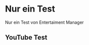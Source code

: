 <!--

import: https://raw.githubusercontent.com/fjangfaragesh/liaVideoSpeach/master/makros.md
script: https://raw.githubusercontent.com/fjangfaragesh/liaVideoSpeach/master/ets.js

author:   Fabian Bär
language: en
narrator: US English Male

-->

# Nur ein Test

Nur ein Test von Entertaiment Manager

## YouTube Test

<div id="player1"></div>
<script>
console.log("hallo????");
@ets.reset()
@ets.newYTPlayer(player1,640,360,YOneAeBz8BQ)
@ets.seekYTV(player1,50)
@ets.playYTV(player1)
@ets.say(Hallo Welt. Ich zeige euch ein Video,Deutsch Male)
@ets.waitYTVTime(player1,55)
@ets.pauseYTV(player1)
@ets.say(Sekunde 55 erreicht. Video wurde Pausiert. Es wird 8 Sekunden gewartet und dann zurück zu Sekunde 52 gespult.,Deutsch Male)
@ets.wait(8000)
@ets.seekYTV(player1,52)
@ets.playYTV(player1)
@ets.wait(1000)
@ets.say(Schönes Video,Deutsch Male)
@ets.waitYTVTime(player1,60)
@ets.pauseYTV(player1)
@ets.say(Genug von diesem Video. Als nächstes schauen wir ein anderes,Deutsch Male)
@ets.changeYTV(player1,PD2XgQOyCCk)
@ets.wait(1000)
@ets.seekYTV(8)
@ets.say(Wunderschön. Schaut hin. Schaut nicht weg! Bleibt konzentriert. Echt schönes Video! Wirklich gut!,Deutsch Male)
@ets.waitYTVTime(player1,20)
@ets.playYTV(player1)
@ets.say(Genug! Aufwiedersehen!,Deutsch Male)
@ets.run()
</script>
